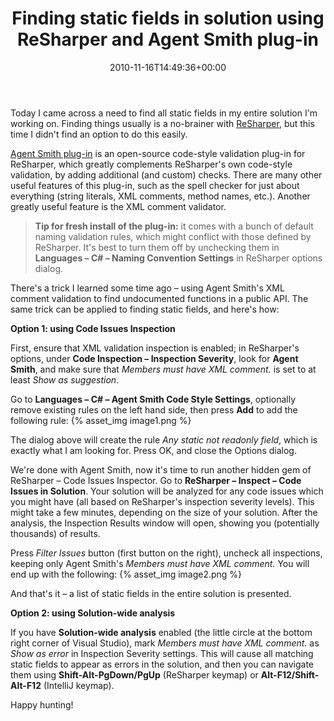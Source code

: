 ﻿---
title: Finding static fields in solution using ReSharper and Agent Smith plug-in
date: 2010-11-16T14:49:36+00:00
---
Today I came across a need to find all static fields in my entire solution I'm working on. Finding things usually is a no-brainer with [ReSharper](http://www.jetbrains.com/resharper/), but this time I didn't find an option to do this easily.

<!-- more -->

[Agent Smith plug-in](http://code.google.com/p/agentsmithplugin/) is an open-source code-style validation plug-in for ReSharper, which greatly complements ReSharper's own code-style validation, by adding additional (and custom) checks. There are many other useful features of this plug-in, such as the spell checker for just about everything (string literals, XML comments, method names, etc.). Another greatly useful feature is the XML comment validator.

> **Tip for fresh install of the plug-in:** it comes with a bunch of default naming validation rules, which might conflict with those defined by ReSharper. It's best to turn them off by unchecking them in **Languages &ndash; C# &ndash; Naming Convention Settings** in ReSharper options dialog.

There's a trick I learned some time ago &ndash; using Agent Smith's XML comment validation to find undocumented functions in a public API. The same trick can be applied to finding static fields, and here's how:

**Option 1: using Code Issues Inspection**

First, ensure that XML validation inspection is enabled; in ReSharper's options, under **Code Inspection &ndash; Inspection Severity**, look for **Agent Smith**, and make sure that *Members must have XML comment.* is set to at least *Show as suggestion*.

Go to **Languages &ndash; C# &ndash; Agent Smith Code Style Settings**, optionally remove existing rules on the left hand side, then press **Add** to add the following rule:
{% asset_img image1.png %}

The dialog above will create the rule *Any static not readonly field*, which is exactly what I am looking for. Press OK, and close the Options dialog.

We're done with Agent Smith, now it's time to run another hidden gem of ReSharper &ndash; Code Issues Inspector. Go to **ReSharper &ndash; Inspect &ndash; Code Issues in Solution**. Your solution will be analyzed for any code issues which you might have (all based on ReSharper's inspection severity levels). This might take a few minutes, depending on the size of your solution. After the analysis, the Inspection Results window will open, showing you (potentially thousands) of results.

Press *Filter Issues* button (first button on the right), uncheck all inspections, keeping only Agent Smith's *Members must have XML comment.* You will end up with the following:
{% asset_img image2.png %}

And that's it &ndash; a list of static fields in the entire solution is presented.

**Option 2: using Solution-wide analysis**

If you have **Solution-wide analysis** enabled (the little circle at the bottom right corner of Visual Studio), mark *Members must have XML comment.* as *Show as error* in Inspection Severity settings. This will cause all matching static fields to appear as errors in the solution, and then you can navigate them using **Shift-Alt-PgDown/PgUp** (ReSharper keymap) or **Alt-F12/Shift-Alt-F12** (IntelliJ keymap).

Happy hunting!

